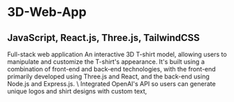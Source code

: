 # 3D-Web-App
## JavaScript, React.js, Three.js, TailwindCSS

Full-stack web application
An interactive 3D T-shirt model, allowing users to manipulate and customize the T-shirt's appearance. It's built using a combination of front-end and back-end technologies, with the front-end primarily developed using Three.js and React, and the back-end using Node.js and Express.js. \\
Integrated OpenAI's API so users can generate unique logos and shirt designs with custom text, 
